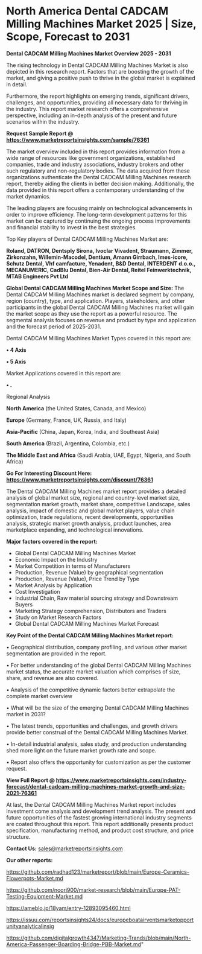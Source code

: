 # North America Dental CADCAM Milling Machines Market 2025 | Size, Scope, Forecast to 2031

<Strong> Dental CADCAM Milling Machines Market Overview 2025 - 2031</strong>

The rising technology in Dental CADCAM Milling Machines Market is also depicted in this research report. Factors that are boosting the growth of the market, and giving a positive push to thrive in the global market is explained in detail.

Furthermore, the report highlights on emerging trends, significant drivers, challenges, and opportunities, providing all necessary data for thriving in the industry. This report market research offers a comprehensive perspective, including an in-depth analysis of the present and future scenarios within the industry.

<strong>Request Sample Report @ <a href=https://www.marketreportsinsights.com/sample/76361>https://www.marketreportsinsights.com/sample/76361</a></strong>

The market overview included in this report provides information from a wide range of resources like government organizations, established companies, trade and industry associations, industry brokers and other such regulatory and non-regulatory bodies. The data acquired from these organizations authenticate the Dental CADCAM Milling Machines research report, thereby aiding the clients in better decision making. Additionally, the data provided in this report offers a contemporary understanding of the market dynamics.

The leading players are focusing mainly on technological advancements in order to improve efficiency. The long-term development patterns for this market can be captured by continuing the ongoing process improvements and financial stability to invest in the best strategies.

Top Key players of Dental CADCAM Milling Machines Market are:

<strong>Roland, DATRON, Dentsply Sirona, Ivoclar Vivadent, Straumann, Zimmer, Zirkonzahn, Willemin-Macodel, Dentium, Amann Girrbach, Imes-icore, Schutz Dental, Vhf camfacture, Yenadent, B&D Dental, INTERDENT d.o.o., MECANUMERIC, CadBlu Dental, Bien-Air Dental, Reitel Feinwerktechnik, MTAB Engineers Pvt Ltd</strong>

<strong><b>Global Dental CADCAM Milling Machines Market Scope and Size:</b></strong>
The Dental CADCAM Milling Machines market is declared segment by company, region (country), type, and application. Players, stakeholders, and other participants in the global Dental CADCAM Milling Machines market will gain the market scope as they use the report as a powerful resource. The segmental analysis focuses on revenue and product by type and application and the forecast period of 2025-2031.

Dental CADCAM Milling Machines Market Types covered in this report are:

<strong>• 4 Axis

• 5 Axis</strong>

Market Applications covered in this report are:

<strong>• .</strong> 

Regional Analysis

<strong>North America</strong> (the United States, Canada, and Mexico)

<strong>Europe</strong> (Germany, France, UK, Russia, and Italy)

<strong>Asia-Pacific</strong> (China, Japan, Korea, India, and Southeast Asia)

<strong>South America</strong> (Brazil, Argentina, Colombia, etc.)

<strong>The Middle East and Africa</strong> (Saudi Arabia, UAE, Egypt, Nigeria, and South Africa)

<strong>Go For Interesting Discount Here: <a href=https://www.marketreportsinsights.com/discount/76361>https://www.marketreportsinsights.com/discount/76361</a></strong>

The Dental CADCAM Milling Machines market report provides a detailed analysis of global market size, regional and country-level market size, segmentation market growth, market share, competitive Landscape, sales analysis, impact of domestic and global market players, value chain optimization, trade regulations, recent developments, opportunities analysis, strategic market growth analysis, product launches, area marketplace expanding, and technological innovations.

<strong><b>Major factors covered in the report:</b></strong>
<ul>
  <li>Global Dental CADCAM Milling Machines Market </li>
  <li>Economic Impact on the Industry</li>
  <li>Market Competition in terms of Manufacturers</li>
  <li>Production, Revenue (Value) by geographical segmentation</li>
  <li>Production, Revenue (Value), Price Trend by Type</li>
  <li>Market Analysis by Application</li>
  <li>Cost Investigation</li>
  <li>Industrial Chain, Raw material sourcing strategy and Downstream Buyers</li>
  <li>Marketing Strategy comprehension, Distributors and Traders</li>
  <li>Study on Market Research Factors</li>
  <li>Global Dental CADCAM Milling Machines Market Forecast</li>
</ul>

<strong><b>Key Point of the Dental CADCAM Milling Machines Market report:</b></strong>

• Geographical distribution, company profiling, and various other market segmentation are provided in the report.

• For better understanding of the global Dental CADCAM Milling Machines market status, the accurate market valuation which comprises of size, share, and revenue are also covered.

• Analysis of the competitive dynamic factors better extrapolate the complete market overview

• What will be the size of the emerging Dental CADCAM Milling Machines market in 2031?

• The latest trends, opportunities and challenges, and growth drivers provide better construal of the Dental CADCAM Milling Machines Market.

• In-detail industrial analysis, sales study, and production understanding shed more light on the future market growth rate and scope.

• Report also offers the opportunity for customization as per the customer request.

<strong><b>View Full Report @ <a href=https://www.marketreportsinsights.com/industry-forecast/dental-cadcam-milling-machines-market-growth-and-size-2021-76361>https://www.marketreportsinsights.com/industry-forecast/dental-cadcam-milling-machines-market-growth-and-size-2021-76361</a></b></strong>


At last, the Dental CADCAM Milling Machines Market report includes investment come analysis and development trend analysis. The present and future opportunities of the fastest growing international industry segments are coated throughout this report. This report additionally presents product specification, manufacturing method, and product cost structure, and price structure.

<strong>Contact Us:</strong>
sales@marketreportsinsights.com

<strong>Our other reports:</strong>

<a href=https://github.com/radhad123/marketreport/blob/main/Europe-Ceramics-Flowerpots-Market.md>https://github.com/radhad123/marketreport/blob/main/Europe-Ceramics-Flowerpots-Market.md</a>

<a href=https://github.com/noori900/market-research/blob/main/Europe-PAT-Testing-Equipment-Market.md>https://github.com/noori900/market-research/blob/main/Europe-PAT-Testing-Equipment-Market.md</a>

<a href=https://ameblo.jp/18yam/entry-12893095460.html>https://ameblo.jp/18yam/entry-12893095460.html</a>

<a href=https://issuu.com/reportsinsights24/docs/europeboatairventsmarketopportunityanalyticalinsig>https://issuu.com/reportsinsights24/docs/europeboatairventsmarketopportunityanalyticalinsig</a>

<a href=https://github.com/digitalgrowth4347/Marketing-Trands/blob/main/North-America-Passenger-Boarding-Bridge-PBB-Market.md>https://github.com/digitalgrowth4347/Marketing-Trands/blob/main/North-America-Passenger-Boarding-Bridge-PBB-Market.md</a>"
